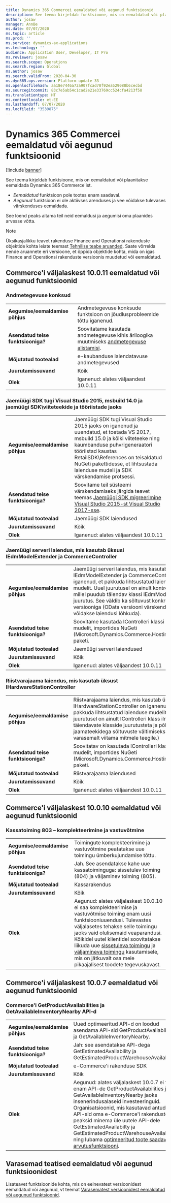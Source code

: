 ```yaml
---
title: Dynamics 365 Commercei eemaldatud või aegunud funktsioonid
description: See teema kirjeldab funktsioone, mis on eemaldatud või plaanitakse eemaldada Dynamics 365 Commerce'ist.
author: josaw
manager: AnnBe
ms.date: 07/07/2020
ms.topic: article
ms.prod: ''
ms.service: dynamics-ax-applications
ms.technology: ''
audience: Application User, Developer, IT Pro
ms.reviewer: josaw
ms.search.scope: Operations
ms.search.region: Global
ms.author: josaw
ms.search.validFrom: 2020-04-30
ms.dyn365.ops.version: Platform update 33
ms.openlocfilehash: aa18e7446a72a907fcad70f92ea529088b6cecbd
ms.sourcegitcommit: 83c7e5ab54c1cad2e21e33769cc524cfa4213f58
ms.translationtype: HT
ms.contentlocale: et-EE
ms.lasthandoff: 07/07/2020
ms.locfileid: "3539875"
---
```

# <a name="removed-or-deprecated-features-in-dynamics-365-commerce"></a>Dynamics 365 Commercei eemaldatud või aegunud funktsioonid

[!include [banner](../includes/banner.md)]

See teema kirjeldab funktsioone, mis on eemaldatud või plaanitakse eemaldada Dynamics 365 Commerce'ist.

- *Eemaldatud* funktsioon pole tootes enam saadaval.
- *Aegunud* funktsioon ei ole aktiivses arenduses ja vee võidakse tulevases värskenduses eemaldada.

See loend peaks aitama teil neid eemaldusi ja aegumisi oma plaanides arvesse võtta. 

> [!NOTE]
> Üksikasjalikku teavet rakenduse Finance and Operationsi rakenduste objektide kohta leiate teemast [Tehnilise teabe aruanded](https://mbs.microsoft.com/customersource/northamerica/AX/downloads/reports/axtechrefrep). Saate võrrelda nende aruannete eri versioone, et õppida objektide kohta, mida on igas Finance and Operationsi rakenduste versioonis muudetud või eemaldatud.

## <a name="features-removed-or-deprecated-in-the-commerce-10011-release"></a>Commerce'i väljalaskest 10.0.11 eemaldatud või aegunud funktsioonid
### <a name="data-action-hooks"></a>Andmetegevuse konksud
|   |  |
|------------|--------------------|
| **Aegumise/eemaldamise põhjus** | Andmetegevuse konksude funktsioon on jõudlusprobleemide tõttu iganenud. |
| **Asendatud teise funktsiooniga?**   | Soovitatame kasutada andmetegevuse kihis äriloogika muutmiseks [andmetegevuse alistamisi](../e-commerce-extensibility/data-action-overrides.md).|
| **Mõjutatud tootealad**         | e-kaubanduse laiendatavuse andmetegevused |
| **Juurutamissuvand**              | Kõik |
| **Olek**                         | Iganenud: alates väljaandest 10.0.11 |

### <a name="retail-sdk-support-for-visual-studio-2015-msbuild-140-and-retail-sdkreference-libraries-and-tools"></a>Jaemüügi SDK tugi Visual Studio 2015, msbuild 14.0 ja jaemüügi SDK\viiteteekide ja tööriistade jaoks
|   |  |
|------------|--------------------|
| **Aegumise/eemaldamise põhjus** | Jaemüügi SDK tugi Visual Studio 2015 jaoks on iganenud ja uuendatud, et toetada VS 2017, msbuild 15.0 ja kõiki viiteteeke ning kaumbanduse puhvrigeneraatori tööriistad kaustas RetailSDK\References on teisaldatud NuGeti pakettidesse, et lihtsustada laienduse mudeli ja SDK värskendamise protsessi.|
| **Asendatud teise funktsiooniga?**   | Soovitame teil süsteemi värskendamiseks järgida teavet teemas [Jaemüügi SDK migreerimine Visual Studio 2015-st Visual Studio 2017-sse](../dev-itpro/retail-sdk/migrate-sdk.md). |
| **Mõjutatud tootealad**         | Jaemüügi SDK laiendused |
| **Juurutamissuvand**              | Kõik |
| **Olek**                         | Iganenud: alates väljaandest 10.0.11 |

### <a name="retail-server-extension-using-iedmmodelextender-and-commercecontroller"></a>Jaemüügi serveri laiendus, mis kasutab üksusi IEdmModelExtender ja CommerceController
|   |  |
|------------|--------------------|
| **Aegumise/eemaldamise põhjus** | Jaemüügi serveri laiendus, mis kasutab üksusi IEdmModelExtender ja CommerceController, on iganenud, et pakkuda lihtsustatud laienduse mudelit. Uuel juurutusel on ainult kontrolleri klass, millel puudub täiendav klassi IEdmModelExtender juurutus. See väldib ka sõltuvust konkreetse OData versiooniga (OData versiooni värskendamisel võidakse laiendusi lõhkuda). |
| **Asendatud teise funktsiooniga?**   |  Soovitame kasutada IControlleri klassi laienduse mudelit, importides NuGeti (Microsoft.Dynamics.Commerce.Hosting.Contracts) paketi. |
| **Mõjutatud tootealad**         | Jaemüügi serveri laiendused |
| **Juurutamissuvand**              | Kõik |
| **Olek**                         | Iganenud: alates väljaandest 10.0.11 |

### <a name="hardware-station-extension-using-ihardwarestationcontroller"></a>Riistvarajaama laiendus, mis kasutab üksust IHardwareStationController
|   |  |
|------------|--------------------|
| **Aegumise/eemaldamise põhjus** | Riistvarajaama laiendus, mis kasutab üksust IHardwareStationController on iganenud, et pakkuda lihtsustatud laienduse mudelit. Uuel juurutusel on ainult IControlleri klass ilma täiendavate klasside juurutusteta ja põhiriistvara jaamateekidega sõltuvuste vältimiseks pidi laiendus varasemalt viitama mitmele teegile.) |
| **Asendatud teise funktsiooniga?**   | Soovitatav on kasutada IControlleri klassi laienduse mudelit, importides NuGeti (Microsoft.Dynamics.Commerce.Hosting.Contracts) paketi. |
| **Mõjutatud tootealad**         | Riistvarajaama laiendused |
| **Juurutamissuvand**              | Kõik |
| **Olek**                         | Iganenud: alates väljaandest 10.0.11 |

## <a name="features-removed-or-deprecated-in-the-commerce-10010-release"></a>Commerce'i väljalaskest 10.0.10 eemaldatud või aegunud funktsioonid
### <a name="pos-operation-803---picking-and-receiving"></a>Kassatoiming 803 – komplekteerimine ja vastuvõtmine
|   |  |
|------------|--------------------|
| **Aegumise/eemaldamise põhjus** | Toimingute komplekteerimine ja vastuvõtmine peatatakse uue toimingu ümberkujundamise tõttu. |
| **Asendatud teise funktsiooniga?**   | Jah. See asendatakse kahe uue kassatoiminguga: sissetulev toiming (804) ja väljaminev toiming (805).|
| **Mõjutatud tootealad**         | Kassarakendus |
| **Juurutamissuvand**              | Kõik |
| **Olek**                         | Aegunud: alates väljalaskest 10.0.10 ei saa komplekteerimise ja vastuvõtmise toiming enam uusi funktsiooniuuendusi. Tulevastes väljalasetes tehakse selle toimingu jaoks vaid olulisemaid veaparandusi. Kõikidel uutel klientidel soovitatakse liikuda uue [sissetuleva toimingu](https://docs.microsoft.com/dynamics365/commerce/pos-inbound-inventory-operation) ja [väljamineva toimingu](https://docs.microsoft.com/dynamics365/commerce/pos-outbound-inventory-operation) kasutamisele, mis on jätkuvalt osa meie pikaajalisest toodete tegevuskavast. |


## <a name="features-removed-or-deprecated-in-the-commerce-1007-release"></a>Commerce'i väljalaskest 10.0.7 eemaldatud või aegunud funktsioonid
### <a name="commerce-getproductavailabilities-and-getavailableinventorynearby-apis"></a>Commerce'i GetProductAvailabilities ja GetAvailableInventoryNearby API-d
|   |  |
|------------|--------------------|
| **Aegumise/eemaldamise põhjus** | Uued optimeeritud API-d on loodud asendama API-sid GetProductAvailabilities ja GetAvailableInventoryNearby. |
| **Asendatud teise funktsiooniga?**   | Jah: see asendatakse API-dega GetEstimatedAvailability ja GetEstimatedProductWarehouseAvailability. |
| **Mõjutatud tootealad**         | e-Commerce'i rakenduse SDK |
| **Juurutamissuvand**              | Kõik |
| **Olek**                         | Aegunud: alates väljalaskest 10.0.7 ei tehta enam API-de GetProductAvailabilities ja GetAvailableInventoryNearby jaoks insenerindusalaseid investeeringuid. Organisatsioonid, mis kasutavad antud API-sid oma e-Commerce'i rakendustes peaksid minema üle uutele API-dele GetEstimatedAvailabilty ja GetEstimatedProductWarehouseAvailability ning lubama [optimeeritud toote saadavuse arvutusfunktsiooni](https://docs.microsoft.com/dynamics365/commerce/calculated-inventory-retail-channels).  |

## <a name="previous-announcements-about-removed-or-deprecated-features"></a>Varasemad teatised eemaldatud või aegunud funktsioonidest
Lisateavet funktsioonide kohta, mis on eelnevatest versioonidest eemaldatud või aegunud, vt teemat [Varasematest versioonidest eemaldatud või aegunud funktsioonid](../../fin-ops-core/dev-itpro/migration-upgrade/deprecated-features.md?toc=/dynamics365/commerce/toc.json).
